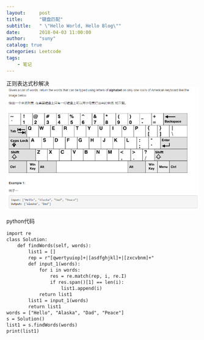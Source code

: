 ```yaml
---
layout:     post
title:      "键盘匹配"
subtitle:   " \"Hello World, Hello Blog\""
date:       2018-04-03 11:00:00
author:     "suny"
catalog: true
categories: Leetcode
tags:
    - 笔记
---
```

正则表达式秒解决
<img src="/img/KeyboardRow.jpg"/>

python代码

	import re
	class Solution:
	    def findWords(self, words):
	        list1 = []
	        rep = r"[qwertyuiop]+|[asdfghjkl]+|[zxcvbnm]+"
	        def input_1(words):
	            for i in words:
	                res = re.match(rep, i, re.I)
	                if res.span()[1] == len(i):
	                    list1.append(i)
	            return list1
	        list1 = input_1(words)
	        return list1
	words = ["Hello", "Alaska", "Dad", "Peace"]
	s = Solution()
	list1 = s.findWords(words)
	print(list1)
	            
        
	
	


